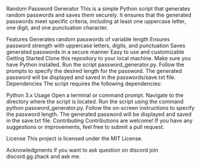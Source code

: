 
Random Password Generator
This is a simple Python script that generates random passwords and saves them securely. It ensures that the generated passwords meet specific criteria, including at least one uppercase letter, one digit, and one punctuation character.

Features
Generates random passwords of variable length
Ensures password strength with uppercase letters, digits, and punctuation
Saves generated passwords in a secure manner
Easy to use and customizable
Getting Started
Clone this repository to your local machine.
Make sure you have Python installed.
Run the script password_generator.py.
Follow the prompts to specify the desired length for the password.
The generated password will be displayed and saved in the passwords/save.txt file.
Dependencies
The script requires the following dependencies:

Python 3.x
Usage
Open a terminal or command prompt.
Navigate to the directory where the script is located.
Run the script using the command python password_generator.py.
Follow the on-screen instructions to specify the password length.
The generated password will be displayed and saved in the save.txt file.
Contributing
Contributions are welcome! If you have any suggestions or improvements, feel free to submit a pull request.

License
This project is licensed under the MIT License.

Acknowledgments
if you want to ask question on discord join discord.gg.zhack and ask me.
